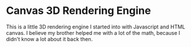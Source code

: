 # Canvas 3D Rendering Engine

This is a little 3D rendering engine I started into with Javascript and HTML canvas. I believe my brother helped me with a lot of the math, because I didn't know a lot about it back then.
